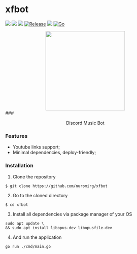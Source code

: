 # xfbot 
![](https://img.shields.io/github/issues/nuromirg/xfbot) ![](https://img.shields.io/github/forks/nuromirg/xfbot) ![](https://img.shields.io/github/stars/nuromirg/xfbot) [![Release](https://img.shields.io/badge/release-1.0.0-success)](https://github.com/nuromirg/xfbot/releases) ![](https://github.com/nuromirg/xfbot/actions/workflows/go.yml/badge.svg) [![Go](https://img.shields.io/badge/go-1.17-green)](https://golang.org/doc/go1.17)

<center><a href="icon"><img src="https://i.ibb.co/5vhKg9W/xfbot.png" align="center" height="250" width="250" ></a></center>
### <p align=center>Discord Music Bot</p>

### Features

- Youtube links support;
- Minimal dependencies, deploy-friendly;

### Installation

1. Clone the repository
```shell
$ git clone https://github.com/nuromirg/xfbot
```
2. Go to the cloned directory
```shell
$ cd xfbot
```
3. Install all dependencies via package manager of your OS
```shell
sudo apt update \
&& sudo apt install libopus-dev libopusfile-dev
```
4. And run the application
```shell
go run ./cmd/main.go
```
